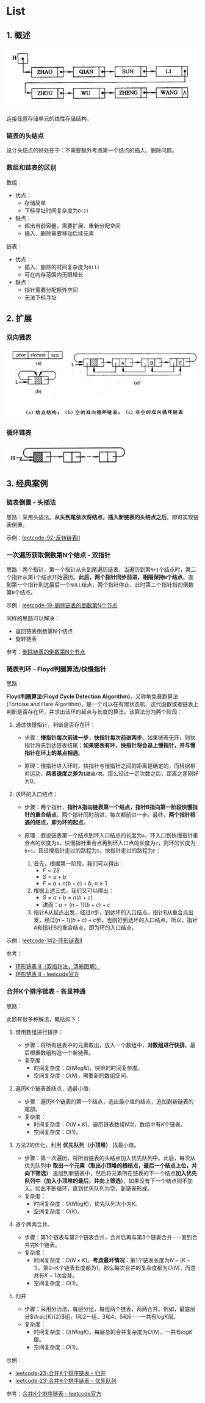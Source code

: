 # List

## 1. 概述

![1](./img/list1.png)

连接任意存储单元的线性存储结构。

### 链表的头结点

设计头结点的好处在于：不需要额外考虑第一个结点的插入、删除问题。

### 数组和链表的区别

数组：

- 优点：
  - 存储简单
  - 下标寻址时间复杂度为`O(1)`
- 缺点：
  - 超出当前容量，需要扩展、重新分配空间
  - 插入、删除需要移动后续元素

链表：

- 优点：
  - 插入、删除的时间复杂度为`O(1)`
  - 可在内存范围内无限增长
- 缺点：
  - 指针需要分配额外空间
  - 无法下标寻址

## 2. 扩展

### 双向链表

![1](img/list3.png)

### 循环链表

![1](img/list2.png)

## 3. 经典案例

### 链表倒置 - 头插法

思路：采用头插法。**从头到尾依次将结点，插入新链表的头结点之后**，即可实现链表倒置。

示例：[leetcode-92-反转链表II](../../../exercise/leetcode/92反转链表II.cc)

### 一次遍历获取倒数第N个结点 - 双指针

思路：两个指针，第一个指针从头到尾遍历链表，当遍历到第`N+1`个结点时，第二个指针从第`1`个结点开始遍历。**此后，两个指针同步前进，相隔保持`N`个结点**。直到第一个指针到达最后一个`NULL`结点，两个指针停止，此时第二个指针指向倒数第`N`个结点。

示例：[leetcode-19-删除链表的倒数第N个节点](../../../exercise/leetcode/19删除链表的倒数第N个节点.cc)

同样的思路可以解决：

- 返回链表倒数第N个结点
- 旋转链表

参考：[删除链表的倒数第N个节点](https://leetcode-cn.com/problems/remove-nth-node-from-end-of-list/solution/shan-chu-lian-biao-de-dao-shu-di-nge-jie-dian-by-l/)

### 链表判环 - Floyd判圈算法/快慢指针

思路：

**Floyd判圈算法(Floyd Cycle Detection Algorithm)**，又称龟兔赛跑算法(Tortoise and Hare Algorithm)，是一个可以在有限状态机、迭代函数或者链表上判断是否存在环，并求出该环的起点与长度的算法。该算法分为两个阶段：

1. 通过快慢指针，判断是否存在环：

    - 步骤：**慢指针每次前进一步，快指针每次前进两步**。如果链表无环，则快指针将先到达链表结尾；**如果链表有环，快指针将会追上慢指针，并与慢指针在环上的某点相遇**。

    - 原理：慢指针进入环时，快指针与慢指针之间的距离是确定的，而根据相对运动，**两者速度之差为`1结点/次`**，那么经过一定次数之后，距离之差刚好为0。

2. 求环的入口结点：

    - 步骤：两个指针，**指针A指向链表第一个结点，指针B指向第一阶段快慢指针的重合结点**。两个指针同时前进，每次都前进一步。最终，**两个指针相遇的结点，即为环的起点**。

    - 原理：假设链表第一个结点到环入口结点的长度为`a`，环入口到快慢指针重合点的长度为`b`，快慢指针重合点再到环入口点的长度为`c`，则环的长度为`b+c`。且设慢指针走过的路程为`S`，快指针走过的路程为`F`：

      1. 首先，根据第一阶段，我们可以得出：
          - $F = 2S$
          - $S = a + b$
          - $F = a + n(b+c) + b$, $n \geq 1$
      2. 根据上述三式，我们又可以得出：
          - $S = a+b = n(b+c)$
          - 进而：$a = (n-1)(b+c) + c$
      3. 指针A从起点出发，经过$a$步，到达环的入口结点。指针B从重合点出发，经过$(n-1)(b+c) + c$步，也刚好到达环的入口结点。所以，指针A和指针B的重合结点，即为环的入口结点。

示例：[leetcode-142-环形链表II](../../../exercise/leetcode/142环形链表II.cc)

参考：

- [环形链表 II（双指针法，清晰图解）](https://leetcode-cn.com/problems/linked-list-cycle-ii/solution/linked-list-cycle-ii-kuai-man-zhi-zhen-shuang-zhi-/)
- [环形链表 II - leetcode官方](https://leetcode-cn.com/problems/linked-list-cycle-ii/solution/huan-xing-lian-biao-ii-by-leetcode/)

### 合并K个排序链表 - 各显神通

思路：

此题有很多种解法，概括如下：

1. 借用数组进行排序：
    - 步骤：将所有链表中的元素取出，放入一个数组中，**对数组进行快排**，最后根据数组构造一个新链表。
    - 复杂度：
      - 时间复杂度：$O(NlogN)$，快排的时间复杂度。
      - 空间复杂度：$O(N)$，需要新的数组空间。

2. 遍历K个链表首结点，选最小值:
    - 步骤：遍历K个链表的第一个结点，选出最小值的结点，追加到新链表的尾部。
    - 复杂度：
      - 时间复杂度：$O(N \times K)$，遍历链表数组$N$次，数组中有$K$个链表。
      - 空间复杂度：$O(1)$。

3. 方法2的优化，利用 **优先队列（小顶堆）** 找最小值。
    - 步骤：第一次遍历，将所有链表的头结点加入优先队列中。此后，每次从优先队列中 **取出一个元素（取出小顶堆的根结点，最后一个结点上位，并向下筛选）** 追加到新链表中，然后将元素所在链表的下一个结点**加入优先队列中（加入小顶堆的最后，并向上筛选）**，如果没有下一个结点则不加入。如此不断循环，直到优先队列为空，新链表形成。
    - 复杂度：
      - 时间复杂度：$O(NlogK)$，优先队列大小为$K$。
      - 空间复杂度：$O(K)$。

4. 逐个两两合并。
    - 步骤：第1个链表与第2个链表合并，合并后再与第3个链表合并······直到合并完K个链表。
    - 复杂度：
      - 时间复杂度：$O(N \times K)$。**考虑最坏情况**：第1个链表长度为$N-(K-1)$，第2~K个链表长度都为$1$，那么每次合并的复杂度都为$O(N)$，而总共有$K-1$次合并。
      - 空间复杂度：$O(1)$。

5. 归并
    - 步骤：采用分治法，每层分组，每组两个链表，两两合并。例如，最底层分$\frac{K}{2}$组，1和2一组、3和4、5和6······一共有$logK$层。
    - 复杂度：
      - 时间复杂度：$O(NlogK)$，每层总的合并复杂度为$O(N)$，一共有$logK$层。
      - 空间复杂度：$O(1)$。

示例：

- [leetcode-23-合并K个排序链表 - 归并](../../../exercise/leetcode/23合并K个排序链表-归并.cc)
- [leetcode-23-合并K个排序链表 - 优先队列](../../../exercise/leetcode/23合并K个排序链表-优先队列.cc)

参考：[合并K个排序链表 - leetcode官方](https://leetcode-cn.com/problems/merge-k-sorted-lists/solution/he-bing-kge-pai-xu-lian-biao-by-leetcode/)
